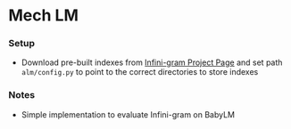 # Mech LM

### Setup
- Download pre-built indexes from [Infini-gram Project Page](https://infini-gram.io/pkg_doc.html) and set path `alm/config.py` to point to the correct directories to store indexes


### Notes
- Simple implementation to evaluate Infini-gram on BabyLM
